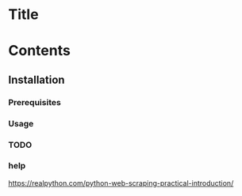 # Title

# Contents

## Installation

### Prerequisites

### Usage

### TODO

### help
https://realpython.com/python-web-scraping-practical-introduction/